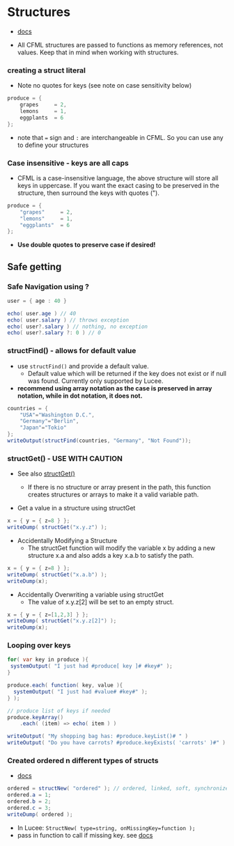 # Structures

- [docs](https://modern-cfml.ortusbooks.com/cfml-language/structures)

- All CFML structures are passed to functions as memory references, not values. Keep that in mind when working with structures.

### creating a struct literal

- Note no quotes for keys (see note on case sensitivity below)

```java
produce = {
    grapes     = 2,
    lemons     = 1,
    eggplants  = 6
};
```

- note that `=` sign and `:` are interchangeable in CFML. So you can use any to define your structures

### Case insensitive - keys are all caps

- CFML is a case-insensitive language, the above structure will store all keys in uppercase. If you want the exact casing to be preserved in the structure, then surround the keys with quotes (").

```java
produce = {
    "grapes"     = 2,
    "lemons"     = 1,
    "eggplants"  = 6
};
```

- **Use double quotes to preserve case if desired!**

## Safe getting

### Safe Navigation using ?

```java
user = { age : 40 }

echo( user.age ) // 40
echo( user.salary ) // throws exception
echo( user?.salary ) // nothing, no exception
echo( user?.salary ?: 0 ) // 0
```

### structFind() - allows for default value

- use `structFind()` and provide a default value.
  - Default value which will be returned if the key does not exist or if null was found. Currently only supported by Lucee.
- **recommend using array notation as the case is preserved in array notation, while in dot notation, it does not.**

```java
countries = {
    "USA"="Washington D.C.",
    "Germany"="Berlin",
    "Japan"="Tokio"
};
writeOutput(structFind(countries, "Germany", "Not Found"));
```

### structGet() - USE WITH CAUTION

- See also [structGet()](https://cfdocs.org/structget)

  - If there is no structure or array present in the path, this function creates structures or arrays to make it a valid variable path.

- Get a value in a structure using structGet

```java
x = { y = { z=8 } };
writeDump( structGet("x.y.z") );
```

- Accidentally Modifying a Structure
  - The structGet function will modify the variable x by adding a new structure x.a and also adds a key x.a.b to satisfy the path.

```java
x = { y = { z=8 } };
writeDump( structGet("x.a.b") );
writeDump(x);
```

- Accidentally Overwriting a variable using structGet
  - The value of x.y.z[2] will be set to an empty struct.

```java
x = { y = { z=[1,2,3] } };
writeDump( structGet("x.y.z[2]") );
writeDump(x);
```

### Looping over keys

```java
for( var key in produce ){
 systemOutput( "I just had #produce[ key ]# #key#" );
}

produce.each( function( key, value ){
  systemOutput( "I just had #value# #key#" );
} );

// produce list of keys if needed
produce.keyArray()
    .each( (item) => echo( item ) )

writeOutput( "My shopping bag has: #produce.keyList()# " )
writeOutput( "Do you have carrots? #produce.keyExists( 'carrots' )#" )
```

### Created ordered n different types of structs

- [docs](https://cfdocs.org/structnew)

```java
ordered = structNew( "ordered" ); // ordered, linked, soft, synchronized, weak
ordered.a = 1;
ordered.b = 2;
ordered.c = 3;
writeDump( ordered );
```

- In Lucee:
  `StructNew( type=string, onMissingKey=function );`
- pass in function to call if missing key. see [docs](https://docs.lucee.org/reference/functions/structnew.html)
